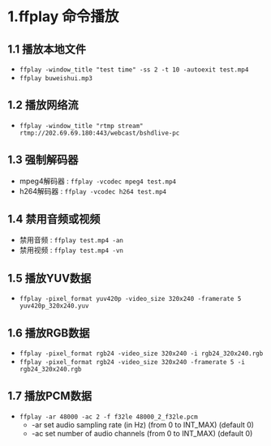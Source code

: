 # 1.ffplay 命令播放

## 1.1 播放本地文件

* `ffplay -window_title "test time" -ss 2 -t 10 -autoexit test.mp4  `
* `ffplay buweishui.mp3  `

## 1.2 播放网络流  

* `ffplay -window_title "rtmp stream" rtmp://202.69.69.180:443/webcast/bshdlive-pc  `

## 1.3 强制解码器  

* mpeg4解码器 : `ffplay -vcodec mpeg4 test.mp4  `
* h264解码器 : `ffplay -vcodec h264 test.mp4 `

## 1.4 禁用音频或视频  

* 禁用音频 : `ffplay test.mp4 -an  `
* 禁用视频 : `ffplay test.mp4 -vn`  

## 1.5 播放YUV数据  

* `ffplay -pixel_format yuv420p -video_size 320x240 -framerate 5 yuv420p_320x240.yuv  `

## 1.6 播放RGB数据  

* `ffplay -pixel_format rgb24 -video_size 320x240 -i rgb24_320x240.rgb  `
* `ffplay -pixel_format rgb24 -video_size 320x240 -framerate 5 -i rgb24_320x240.rgb  `

## 1.7 播放PCM数据  

* `ffplay -ar 48000 -ac 2 -f f32le 48000_2_f32le.pcm  `
  * -ar set audio sampling rate (in Hz) (from 0 to INT_MAX) (default 0)  
  * -ac set number of audio channels (from 0 to INT_MAX) (default 0)  